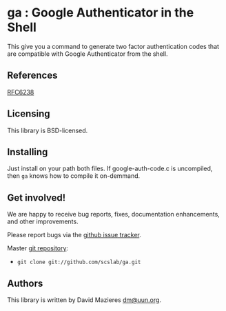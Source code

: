# ga : Google Authenticator in the Shell

This give you a command to generate two factor authentication codes
that are compatible with Google Authenticator from the shell.

## References

[RFC6238](https://tools.ietf.org/html/rfc6238)

## Licensing

This library is BSD-licensed.

## Installing

Just install on your path both files. If google-auth-code.c is
uncompiled, then `ga` knows how to compile it on-demmand.

## Get involved!

We are happy to receive bug reports, fixes, documentation enhancements,
and other improvements.

Please report bugs via the
[github issue tracker](http://github.com/scslab/ga/issues).

Master [git repository](http://github.com/scslab/ga):

* `git clone git://github.com/scslab/ga.git`

## Authors

This library is written by David Mazieres <dm@uun.org>.


